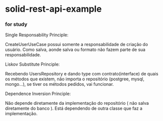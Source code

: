 # solid-rest-api-example

### for study

Single Responsability Principle:

  CreateUserUseCase possui somente a responsabilidade de criação do usuário.
	Como salva, aonde salva ou formato não fazem parte de sua responsabilidade.

Liskov Substitute Principle:

  Recebendo UsersRepository e dando type com contrato(interface) de quais os métodos que existem, não importa o repositório (postgree, mysql, mongo...), se tiver os métodos pedidos, vai funcionar.

  Dependence Inversion Principle:

  Não depende diretamente da implementação do repositório ( não salva diretamente do banco ). Está dependendo de outra classe que faz a implementação.
